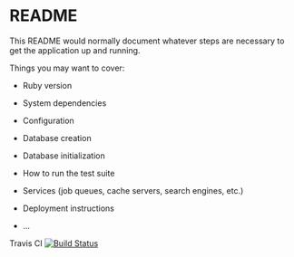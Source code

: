 # README

This README would normally document whatever steps are necessary to get the
application up and running.

Things you may want to cover:

* Ruby version

* System dependencies

* Configuration

* Database creation

* Database initialization

* How to run the test suite

* Services (job queues, cache servers, search engines, etc.)

* Deployment instructions

* ...

Travis CI
[![Build Status](https://api.travis-ci.org/Sexypinky/jetlunch.png)](https://travis-ci.org/Sexypinky/jetlunch.svg?branch=master)

